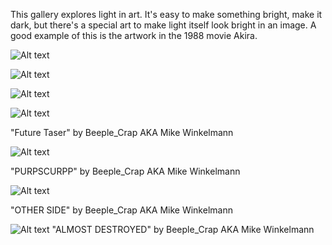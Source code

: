 This gallery explores light in art. It's easy to make something bright, make it dark, but there's a special art to make light itself look bright in an image.
A good example of this is the artwork in the 1988 movie Akira.

![Alt text](https://cdn-images-1.medium.com/max/1250/1*WBkbx5kA9Y_EW4Cr8LnPyw.jpeg)

![Alt text](https://cdn-images-1.medium.com/max/1000/1*lVqbAaUq39cN64o2uzzwbQ.jpeg)

![Alt text](https://cdn-images-1.medium.com/max/1000/1*TiaOSEdSUXfTpy7GGd5Xkg.jpeg)

![Alt text](https://static.wixstatic.com/media/a64726_5647245f7978460590aca0ce5a28c1e5~mv2_d_3000_3000_s_4_2.jpeg/v1/fill/w_780,h_780,al_c,q_90,usm_0.66_1.00_0.01/a64726_5647245f7978460590aca0ce5a28c1e5~mv2_d_3000_3000_s_4_2.webp)

"Future Taser" by Beeple_Crap AKA Mike Winkelmann

![Alt text](https://static.wixstatic.com/media/a64726_075a8f151be94a96abcfa36815fb8d63~mv2_d_1600_2000_s_2.jpg/v1/fill/w_624,h_780,al_c,q_90,usm_0.66_1.00_0.01/a64726_075a8f151be94a96abcfa36815fb8d63~mv2_d_1600_2000_s_2.webp)

"PURPSCURPP" by Beeple_Crap AKA Mike Winkelmann

![Alt text](https://static.wixstatic.com/media/a64726_f60027afff0c499283e99dd6087131d5~mv2_d_2000_2500_s_2.jpg/v1/fill/w_624,h_780,al_c,q_90,usm_0.66_1.00_0.01/a64726_f60027afff0c499283e99dd6087131d5~mv2_d_2000_2500_s_2.webp)

"OTHER SIDE" by Beeple_Crap AKA Mike Winkelmann

![Alt text](https://static.wixstatic.com/media/a64726_c71e212da82640988fdc79a7444308d2~mv2_d_1497_1905_s_2.jpg/v1/fill/w_613,h_780,al_c,q_90,usm_0.66_1.00_0.01/a64726_c71e212da82640988fdc79a7444308d2~mv2_d_1497_1905_s_2.webp)
"ALMOST DESTROYED" by Beeple_Crap AKA Mike Winkelmann
